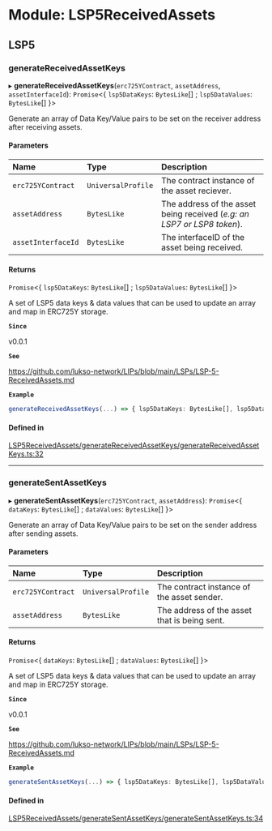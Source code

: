 # Module: LSP5ReceivedAssets

## LSP5

### generateReceivedAssetKeys

▸ **generateReceivedAssetKeys**(`erc725YContract`, `assetAddress`, `assetInterfaceId`): `Promise`\<\{ `lsp5DataKeys`: `BytesLike`[] ; `lsp5DataValues`: `BytesLike`[] }\>

Generate an array of Data Key/Value pairs to be set on the receiver address after receiving assets.

#### Parameters

| Name               | Type               | Description                                                             |
| :----------------- | :----------------- | :---------------------------------------------------------------------- |
| `erc725YContract`  | `UniversalProfile` | The contract instance of the asset reciever.                            |
| `assetAddress`     | `BytesLike`        | The address of the asset being received (_e.g: an LSP7 or LSP8 token_). |
| `assetInterfaceId` | `BytesLike`        | The interfaceID of the asset being received.                            |

#### Returns

`Promise`\<\{ `lsp5DataKeys`: `BytesLike`[] ; `lsp5DataValues`: `BytesLike`[] }\>

A set of LSP5 data keys & data values that can be used to update an array and map in ERC725Y storage.

**`Since`**

v0.0.1

**`See`**

https://github.com/lukso-network/LIPs/blob/main/LSPs/LSP-5-ReceivedAssets.md

**`Example`**

```ts
generateReceivedAssetKeys(...) => { lsp5DataKeys: BytesLike[], lsp5DataValues: BytesLike[] }
```

#### Defined in

[LSP5ReceivedAssets/generateReceivedAssetKeys/generateReceivedAssetKeys.ts:32](https://github.com/lukso-network/lsp-utils/blob/31b2f8b/src/LSP5ReceivedAssets/generateReceivedAssetKeys/generateReceivedAssetKeys.ts#L32)

---

### generateSentAssetKeys

▸ **generateSentAssetKeys**(`erc725YContract`, `assetAddress`): `Promise`\<\{ `dataKeys`: `BytesLike`[] ; `dataValues`: `BytesLike`[] }\>

Generate an array of Data Key/Value pairs to be set on the sender address after sending assets.

#### Parameters

| Name              | Type               | Description                                  |
| :---------------- | :----------------- | :------------------------------------------- |
| `erc725YContract` | `UniversalProfile` | The contract instance of the asset sender.   |
| `assetAddress`    | `BytesLike`        | The address of the asset that is being sent. |

#### Returns

`Promise`\<\{ `dataKeys`: `BytesLike`[] ; `dataValues`: `BytesLike`[] }\>

A set of LSP5 data keys & data values that can be used to update an array and map in ERC725Y storage.

**`Since`**

v0.0.1

**`See`**

https://github.com/lukso-network/LIPs/blob/main/LSPs/LSP-5-ReceivedAssets.md

**`Example`**

```ts
generateSentAssetKeys(...) => { lsp5DataKeys: BytesLike[], lsp5DataValues: BytesLike[] }
```

#### Defined in

[LSP5ReceivedAssets/generateSentAssetKeys/generateSentAssetKeys.ts:34](https://github.com/lukso-network/lsp-utils/blob/31b2f8b/src/LSP5ReceivedAssets/generateSentAssetKeys/generateSentAssetKeys.ts#L34)
